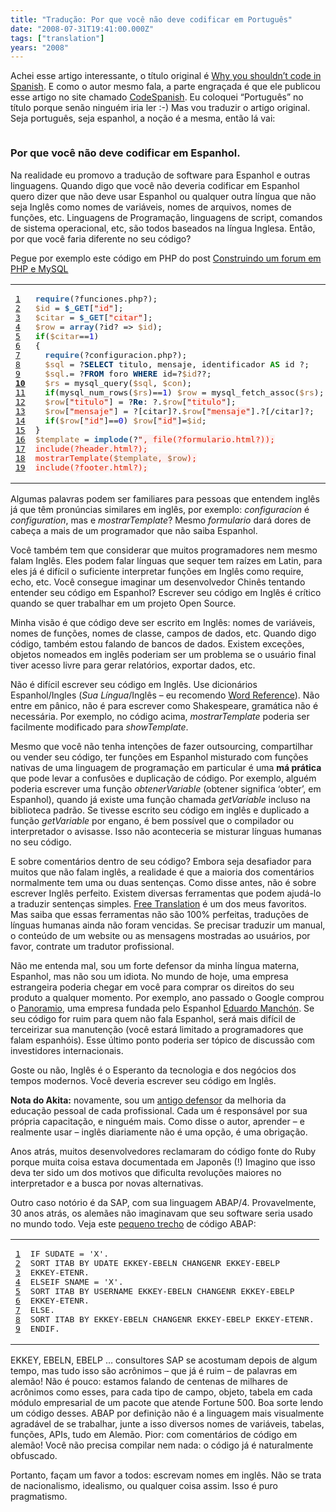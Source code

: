 ```yaml
---
title: "Tradução: Por que você não deve codificar em Português"
date: "2008-07-31T19:41:00.000Z"
tags: ["translation"]
years: "2008"
---
```


<p></p>
<p>Achei esse artigo interessante, o título original é <a href="http://www.codespanish.com/archives/softwaredevelopment/43">Why you shouldn’t code in Spanish</a>. E como o autor mesmo fala, a parte engraçada é que ele publicou esse artigo no site chamado <a href="http://www.codespanish.com">CodeSpanish</a>. Eu coloquei “Português” no título porque senão ninguém iria ler :-) Mas vou traduzir o artigo original. Seja português, seja espanhol, a noção é a mesma, então lá vai:</p>
<p style="text-align: center; margin: 5px"><a href="http://www.akitaonrails.com/2007/4/14/off-topic-seja-arrogante"><img src="http://s3.amazonaws.com/akitaonrails/files/america-790957.jpg" srcset="http://s3.amazonaws.com/akitaonrails/files/america-790957.jpg 2x" alt=""></a></p>
<p></p>
<p></p>
<h3>Por que você não deve codificar em Espanhol.</h3>
<p>Na realidade eu promovo a tradução de software para Espanhol e outras linguagens. Quando digo que você não deveria codificar em Espanhol quero dizer que não deve usar Espanhol ou qualquer outra língua que não seja Inglês como nomes de variáveis, nomes de arquivos, nomes de funções, etc. Linguagens de Programação, linguagens de script, comandos de sistema operacional, etc, são todos baseados na língua Inglesa. Então, por que você faria diferente no seu código?</p>
<p>Pegue por exemplo este código em <span class="caps">PHP</span> do post <a href="https://www.codespanish.com/archives/softwaredevelopment/30">Construindo um forum em <span class="caps">PHP</span> e MySQL</a></p>
<table class="CodeRay">
  <tbody>
    <tr>
      <td class="line-numbers" title="double click to toggle" ondblclick="with (this.firstChild.style) { display = (display == '') ? 'none' : '' }"><pre><a href="#n1" name="n1">1</a>
<a href="#n2" name="n2">2</a>
<a href="#n3" name="n3">3</a>
<a href="#n4" name="n4">4</a>
<a href="#n5" name="n5">5</a>
<a href="#n6" name="n6">6</a>
<a href="#n7" name="n7">7</a>
<a href="#n8" name="n8">8</a>
<a href="#n9" name="n9">9</a>
<strong><a href="#n10" name="n10">10</a></strong>
<a href="#n11" name="n11">11</a>
<a href="#n12" name="n12">12</a>
<a href="#n13" name="n13">13</a>
<a href="#n14" name="n14">14</a>
<a href="#n15" name="n15">15</a>
<a href="#n16" name="n16">16</a>
<a href="#n17" name="n17">17</a>
<a href="#n18" name="n18">18</a>
<a href="#n19" name="n19">19</a>
</pre>
      </td>
      <td class="code"><pre><span style="color:#369;font-weight:bold">require</span>(?funciones.php?);
<span style="color:#963">$id</span> = <span style="color:#369;font-weight:bold">$_GET</span>[<span style="background-color:hsla(0,100%,50%,0.05)"><span style="color:#710">"</span><span style="color:#D20">id</span><span style="color:#710">"</span></span>];
<span style="color:#963">$citar</span> = <span style="color:#369;font-weight:bold">$_GET</span>[<span style="background-color:hsla(0,100%,50%,0.05)"><span style="color:#710">"</span><span style="color:#D20">citar</span><span style="color:#710">"</span></span>];
<span style="color:#963">$row</span> = <span style="color:#369;font-weight:bold">array</span>(?id? =&gt; <span style="color:#963">$id</span>);
<span style="color:#080;font-weight:bold">if</span>(<span style="color:#963">$citar</span>==<span style="color:#00D">1</span>)
{
  <span style="color:#369;font-weight:bold">require</span>(?configuracion.php?);
  <span style="color:#963">$sql</span> = ?<span style="color:#036;font-weight:bold">SELECT</span> titulo, mensaje, identificador <span style="color:#080;font-weight:bold">AS</span> id ?;
  <span style="color:#963">$sql</span>.= ?<span style="color:#036;font-weight:bold">FROM</span> foro <span style="color:#036;font-weight:bold">WHERE</span> id=?<span style="color:#963">$id</span>??;
  <span style="color:#963">$rs</span> = mysql_query(<span style="color:#963">$sql</span>, <span style="color:#963">$con</span>);
  <span style="color:#080;font-weight:bold">if</span>(mysql_num_rows(<span style="color:#963">$rs</span>)==<span style="color:#00D">1</span>) <span style="color:#963">$row</span> = mysql_fetch_assoc(<span style="color:#963">$rs</span>);
  <span style="color:#963">$row</span>[<span style="background-color:hsla(0,100%,50%,0.05)"><span style="color:#710">"</span><span style="color:#D20">titulo</span><span style="color:#710">"</span></span>] = ?<span style="color:#036;font-weight:bold">Re</span>: ?.<span style="color:#963">$row</span>[<span style="background-color:hsla(0,100%,50%,0.05)"><span style="color:#710">"</span><span style="color:#D20">titulo</span><span style="color:#710">"</span></span>];
  <span style="color:#963">$row</span>[<span style="background-color:hsla(0,100%,50%,0.05)"><span style="color:#710">"</span><span style="color:#D20">mensaje</span><span style="color:#710">"</span></span>] = ?[citar]?.<span style="color:#963">$row</span>[<span style="background-color:hsla(0,100%,50%,0.05)"><span style="color:#710">"</span><span style="color:#D20">mensaje</span><span style="color:#710">"</span></span>].?[/citar]?;
  <span style="color:#080;font-weight:bold">if</span>(<span style="color:#963">$row</span>[<span style="background-color:hsla(0,100%,50%,0.05)"><span style="color:#710">"</span><span style="color:#D20">id</span><span style="color:#710">"</span></span>]==<span style="color:#00D">0</span>) <span style="color:#963">$row</span>[<span style="background-color:hsla(0,100%,50%,0.05)"><span style="color:#710">"</span><span style="color:#D20">id</span><span style="color:#710">"</span></span>]=<span style="color:#963">$id</span>;
}
<span style="color:#963">$template</span> = <span style="color:#369;font-weight:bold">implode</span>(?<span style="background-color:hsla(0,100%,50%,0.05)"><span style="color:#710">"</span><span style="color:#D20">, file(?formulario.html?));
include(?header.html?);
mostrarTemplate(</span><span style="color:#963">$template</span><span style="color:#D20">, </span><span style="color:#963">$row</span><span style="color:#D20">);
include(?footer.html?);
</span></span></pre>
      </td>
    </tr>
  </tbody>
</table>
<p>Algumas palavras podem ser familiares para pessoas que entendem inglês já que têm pronúncias similares em inglês, por exemplo: <em>configuracion</em> é <em>configuration</em>, mas e <em>mostrarTemplate</em>? Mesmo <em>formulario</em> dará dores de cabeça a mais de um programador que não saiba Espanhol.</p>
<p>Você também tem que considerar que muitos programadores nem mesmo falam Inglês. Eles podem falar línguas que sequer tem raízes em Latin, para eles já é difícil o suficiente interpretar funções em Inglês como require, echo, etc. Você consegue imaginar um desenvolvedor Chinês tentando entender seu código em Espanhol? Escrever seu código em Inglês é crítico quando se quer trabalhar em um projeto Open Source.</p>
<p>Minha visão é que código deve ser escrito em Inglês: nomes de variáveis, nomes de funções, nomes de classe, campos de dados, etc. Quando digo código, também estou falando de bancos de dados. Existem exceções, objetos nomeados em inglês poderiam ser um problema se o usuário final tiver acesso livre para gerar relatórios, exportar dados, etc.</p>
<p>Não é difícil escrever seu código em Inglês. Use dicionários Espanhol/Ingles (<em>Sua Língua</em>/Inglês – eu recomendo <a href="https://www.wordreference.com/">Word Reference</a>). Não entre em pânico, não é para escrever como Shakespeare, gramática não é necessária. Por exemplo, no código acima, <em>mostrarTemplate</em> poderia ser facilmente modificado para <em>showTemplate</em>.</p>
<p>Mesmo que você não tenha intenções de fazer outsourcing, compartilhar ou vender seu código, ter funções em Espanhol misturado com funções nativas de uma linguagem de programação em particular é uma <strong>má prática</strong> que pode levar a confusões e duplicação de código. Por exemplo, alguém poderia escrever uma função <em>obtenerVariable</em> (obtener significa ‘obter’, em Espanhol), quando já existe uma função chamada <em>getVariable</em> incluso na biblioteca padrão. Se tivesse escrito seu código em inglês e duplicado a função <em>getVariable</em> por engano, é bem possível que o compilador ou interpretador o avisasse. Isso não aconteceria se misturar línguas humanas no seu código.</p>
<p>E sobre comentários dentro de seu código? Embora seja desafiador para muitos que não falam inglês, a realidade é que a maioria dos comentários normalmente tem uma ou duas sentenças. Como disse antes, não é sobre escrever Inglês perfeito. Existem diversas ferramentas que podem ajudá-lo a traduzir sentenças simples. <a href="https://freetranslation.com/">Free Translation</a> é um dos meus favoritos. Mas saiba que essas ferramentas não são 100% perfeitas, traduções de línguas humanas ainda não foram vencidas. Se precisar traduzir um manual, o conteúdo de um website ou as mensagens mostradas ao usuários, por favor, contrate um tradutor profissional.</p>
<p>Não me entenda mal, sou um forte defensor da minha língua materna, Espanhol, mas não sou um idiota. No mundo de hoje, uma empresa estrangeira poderia chegar em você para comprar os direitos do seu produto a qualquer momento. Por exemplo, ano passado o Google comprou o <a href="https://www.panoramio.com/">Panoramio</a>, uma empresa fundada pelo Espanhol <a href="https://www.codespanish.com/archives/profiles/34">Eduardo Manchón</a>. Se seu código for ruim para quem não fala Espanhol, será mais difícil de terceirizar sua manutenção (você estará limitado a programadores que falam espanhóis). Esse último ponto poderia ser tópico de discussão com investidores internacionais.</p>
<p>Goste ou não, Inglês é o Esperanto da tecnologia e dos negócios dos tempos modernos. Você deveria escrever seu código em Inglês.</p>
<p><strong>Nota do Akita:</strong> novamente, sou um <a href="https://www.akitaonrails.com/2007/4/14/off-topic-seja-arrogante">antigo defensor</a> da melhoria da educação pessoal de cada profissional. Cada um é responsável por sua própria capacitação, e ninguém mais. Como disse o autor, aprender – e realmente usar – inglês diariamente não é uma opção, é uma obrigação.</p>
<p>Anos atrás, muitos desenvolvedores reclamaram do código fonte do Ruby porque muita coisa estava documentada em Japonês (!) Imagino que isso deva ter sido um dos motivos que dificulta revoluções maiores no interpretador e a busca por novas alternativas.</p>
<p>Outro caso notório é da <span class="caps">SAP</span>, com sua linguagem <span class="caps">ABAP</span>/4. Provavelmente, 30 anos atrás, os alemães não imaginavam que seu software seria usado no mundo todo. Veja este <a href="https://www.abapcode.info/2007/05/purchase-order-history-mass-display.html">pequeno trecho</a> de código <span class="caps">ABAP</span>:</p>
<table class="CodeRay">
  <tbody>
    <tr>
      <td class="line-numbers" title="double click to toggle" ondblclick="with (this.firstChild.style) { display = (display == '') ? 'none' : '' }"><pre><a href="#n1" name="n1">1</a>
<a href="#n2" name="n2">2</a>
<a href="#n3" name="n3">3</a>
<a href="#n4" name="n4">4</a>
<a href="#n5" name="n5">5</a>
<a href="#n6" name="n6">6</a>
<a href="#n7" name="n7">7</a>
<a href="#n8" name="n8">8</a>
<a href="#n9" name="n9">9</a>
</pre>
      </td>
      <td class="code"><pre>IF SUDATE = 'X'.
SORT ITAB BY UDATE EKKEY-EBELN CHANGENR EKKEY-EBELP
EKKEY-ETENR.
ELSEIF SNAME = 'X'.
SORT ITAB BY USERNAME EKKEY-EBELN CHANGENR EKKEY-EBELP
EKKEY-ETENR.
ELSE.
SORT ITAB BY EKKEY-EBELN CHANGENR EKKEY-EBELP EKKEY-ETENR.
ENDIF.
</pre>
      </td>
    </tr>
  </tbody>
</table>
<p><span class="caps">EKKEY</span>, <span class="caps">EBELN</span>, <span class="caps">EBELP</span> … consultores <span class="caps">SAP</span> se acostumam depois de algum tempo, mas tudo isso são acrônimos – que já é ruim – de palavras em alemão! Não é pouco: estamos falando de centenas de milhares de acrônimos como esses, para cada tipo de campo, objeto, tabela em cada módulo empresarial de um pacote que atende Fortune 500. Boa sorte lendo um código desses. <span class="caps">ABAP</span> por definição não é a linguagem mais visualmente agradável de se trabalhar, junte a isso diversos nomes de variáveis, tabelas, funções, APIs, tudo em Alemão. Pior: com comentários de código em alemão! Você não precisa compilar nem nada: o código já é naturalmente obfuscado.</p>
<p>Portanto, façam um favor a todos: escrevam nomes em inglês. Não se trata de nacionalismo, idealismo, ou qualquer coisa assim. Isso é puro pragmatismo.</p>
<p></p>